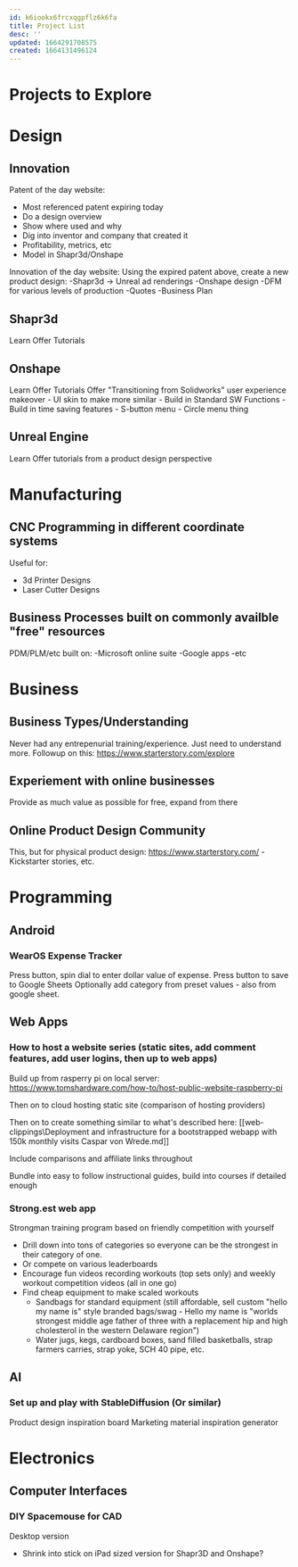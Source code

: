 ```yaml
---
id: k6iookx6frcxqgpflz6k6fa
title: Project List
desc: ''
updated: 1664291708575
created: 1664131496124
---
```


# Projects to Explore

# Design
## Innovation
Patent of the day website:
- Most referenced patent expiring today
- Do a design overview
- Show where used and why
- Dig into inventor and company that created it
- Profitability, metrics, etc
- Model in Shapr3d/Onshape

Innovation of the day website:
Using the expired patent above, create a new product design:
-Shapr3d -> Unreal ad renderings
-Onshape design
-DFM for various levels of production
-Quotes
-Business Plan

## Shapr3d
Learn
Offer Tutorials

## Onshape
Learn
Offer Tutorials
Offer "Transitioning from Solidworks" user experience makeover
    - UI skin to make more similar
    - Build in Standard SW Functions
    - Build in time saving features
        - S-button menu
        - Circle menu thing

## Unreal Engine
Learn
Offer tutorials from a product design perspective


# Manufacturing
## CNC Programming in different coordinate systems
Useful for:
- 3d Printer Designs
- Laser Cutter Designs

## Business Processes built on commonly availble "free" resources
PDM/PLM/etc built on:
-Microsoft online suite
-Google apps
-etc


# Business 
## Business Types/Understanding
Never had any entrepenurial training/experience. Just need to understand more.
Followup on this: https://www.starterstory.com/explore

## Experiement with online businesses
Provide as much value as possible for free, expand from there

## Online Product Design Community
This, but for physical product design: https://www.starterstory.com/
-Kickstarter stories, etc.

# Programming
## Android
### WearOS Expense Tracker
Press button, spin dial to enter dollar value of expense. Press button to save to Google Sheets
Optionally add category from preset values - also from google sheet. 

## Web Apps
### How to host a website series (static sites, add comment features, add user logins, then up to web apps)
Build up from rasperry pi on local server: https://www.tomshardware.com/how-to/host-public-website-raspberry-pi

Then on to cloud hosting static site (comparison of hosting providers)

Then on to create something similar to what's described here: [[web-clippings\Deployment and infrastructure for a bootstrapped webapp with 150k monthly visits Caspar von Wrede.md]]

Include comparisons and affiliate links throughout

Bundle into easy to follow instructional guides, build into courses if detailed enough

### Strong.est web app
Strongman training program based on friendly competition with yourself
- Drill down into tons of categories so everyone can be the strongest in their category of one. 
- Or compete on various leaderboards
- Encourage fun videos recording workouts (top sets only) and weekly workout competition videos (all in one go)
- Find cheap equipment to make scaled workouts
    - Sandbags for standard equipment (still affordable, sell custom "hello my name is" style branded bags/swag - Hello my name is "worlds strongest middle age father of three with a replacement hip and high cholesterol in the western Delaware region")
    - Water jugs, kegs, cardboard boxes, sand filled basketballs, strap farmers carries, strap yoke, SCH 40 pipe, etc.

## AI
### Set up and play with StableDiffusion (Or similar)
Product design inspiration board
Marketing material inspiration generator


# Electronics
## Computer Interfaces
### DIY Spacemouse for CAD
Desktop version
- Shrink into stick on iPad sized version for Shapr3D and Onshape?